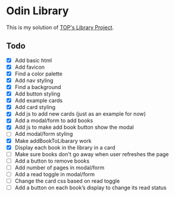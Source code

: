 # Odin Library

This is my solution of [TOP's Library Project](https://www.theodinproject.com/lessons/node-path-javascript-library).

## Todo
- [x] Add basic html
- [x] Add favicon
- [x] Find a color palette
- [x] Add nav styling
- [x] Find a background
- [x] Add button styling
- [x] Add example cards
- [x] Add card styling
- [x] Add js to add new cards (just as an example for now)
- [x] Add a modal/form to add books
- [x] Add js to make add book button show the modal
- [ ] Add modal/form styling
- [x] Make addBookToLibarary work
- [x] Display each book in the library in a card
- [ ] Make sure books don't go away when user refreshes the page
- [ ] Add a button to remove books
- [ ] Add number of pages in modal/form
- [ ] Add a read toggle in modal/form
- [ ] Change the card css based on read toggle
- [ ] Add a button on each book’s display to change its read status